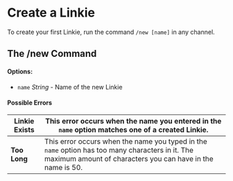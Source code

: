 # Create a Linkie

To create your first Linkie, run the command `/new [name]` in any channel.

## The /new Command
#### Options:
- `name` *String* - Name of the new Linkie

#### Possible Errors

| **Linkie Exists** | This error occurs when the name you entered in the `name` option matches one of a created Linkie.                                                              |
|-------------------|----------------------------------------------------------------------------------------------------------------------------------------------------------------|
| **Too Long**      | This error occurs when the name you typed in the `name` option has too many characters in it. The maximum amount of characters you can have in the name is 50. |